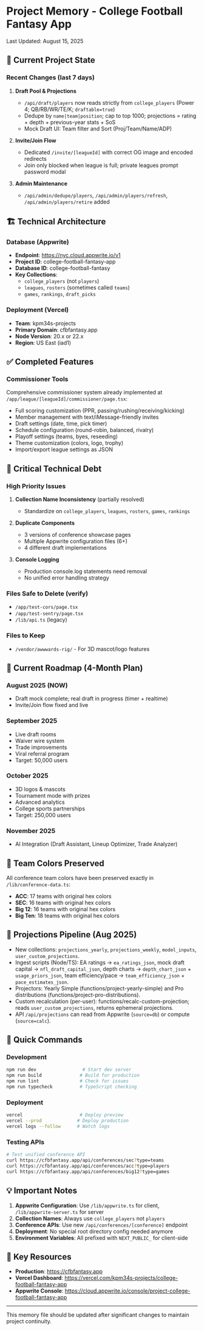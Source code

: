 # Project Memory - College Football Fantasy App
Last Updated: August 15, 2025

## 🎯 Current Project State

### Recent Changes (last 7 days)
1. **Draft Pool & Projections**
   - `/api/draft/players` now reads strictly from `college_players` (Power 4; QB/RB/WR/TE/K; `draftable=true`)
   - Dedupe by `name|team|position`; cap to top 1000; projections = rating + depth + previous-year stats + SoS
   - Mock Draft UI: Team filter and Sort (Proj/Team/Name/ADP)

2. **Invite/Join Flow**
   - Dedicated `/invite/[leagueId]` with correct OG image and encoded redirects
   - Join only blocked when league is full; private leagues prompt password modal

3. **Admin Maintenance**
   - `/api/admin/dedupe/players`, `/api/admin/players/refresh`, `/api/admin/players/retire` added

## 🏗️ Technical Architecture

### Database (Appwrite)
- **Endpoint**: https://nyc.cloud.appwrite.io/v1
- **Project ID**: college-football-fantasy-app
- **Database ID**: college-football-fantasy
- **Key Collections**: 
  - `college_players` (not `players`)
  - `leagues`, `rosters` (sometimes called `teams`)
  - `games`, `rankings`, `draft_picks`

### Deployment (Vercel)
- **Team**: kpm34s-projects
- **Primary Domain**: cfbfantasy.app
- **Node Version**: 20.x or 22.x
- **Region**: US East (iad1)

## ✅ Completed Features

### Commissioner Tools
Comprehensive commissioner system already implemented at `/app/league/[leagueId]/commissioner/page.tsx`:
- Full scoring customization (PPR, passing/rushing/receiving/kicking)
- Member management with text/iMessage-friendly invites
- Draft settings (date, time, pick timer)
- Schedule configuration (round-robin, balanced, rivalry)
- Playoff settings (teams, byes, reseeding)
- Theme customization (colors, logo, trophy)
- Import/export league settings as JSON

## 🔴 Critical Technical Debt

### High Priority Issues
1. **Collection Name Inconsistency** (partially resolved)
   - Standardize on `college_players`, `leagues`, `rosters`, `games`, `rankings`

2. **Duplicate Components**
   - 3 versions of conference showcase pages
   - Multiple Appwrite configuration files (6+)
   - 4 different draft implementations

3. **Console Logging**
   - Production console.log statements need removal
   - No unified error handling strategy

### Files Safe to Delete (verify)
- `/app/test-cors/page.tsx`
- `/app/test-sentry/page.tsx`
- `/lib/api.ts` (legacy)

### Files to Keep
- `/vendor/awwwards-rig/` - For 3D mascot/logo features

## 📅 Current Roadmap (4-Month Plan)

### August 2025 (NOW)
- Draft mock complete; real draft in progress (timer + realtime)
- Invite/Join flow fixed and live

### September 2025
- Live draft rooms
- Waiver wire system
- Trade improvements
- Viral referral program
- Target: 50,000 users

### October 2025
- 3D logos & mascots
- Tournament mode with prizes
- Advanced analytics
- College sports partnerships
- Target: 250,000 users

### November 2025
- AI Integration (Draft Assistant, Lineup Optimizer, Trade Analyzer)

## 🎨 Team Colors Preserved
All conference team colors have been preserved exactly in `/lib/conference-data.ts`:
- **ACC**: 17 teams with original hex colors
- **SEC**: 16 teams with original hex colors  
- **Big 12**: 16 teams with original hex colors
- **Big Ten**: 18 teams with original hex colors

## 🧮 Projections Pipeline (Aug 2025)
- New collections: `projections_yearly`, `projections_weekly`, `model_inputs`, `user_custom_projections`.
- Ingest scripts (Node/TS): EA ratings → `ea_ratings_json`, mock draft capital → `nfl_draft_capital_json`, depth charts → `depth_chart_json` + `usage_priors_json`, team efficiency/pace → `team_efficiency_json` + `pace_estimates_json`.
- Projectors: Yearly Simple (functions/project-yearly-simple) and Pro distributions (functions/project-pro-distributions).
- Custom recalculation (per-user): functions/recalc-custom-projection; reads `user_custom_projections`, returns ephemeral projections.
- API `/api/projections` can read from Appwrite (`source=db`) or compute (`source=calc`).

## 🚀 Quick Commands

### Development
```bash
npm run dev                 # Start dev server
npm run build              # Build for production
npm run lint               # Check for issues
npm run typecheck          # TypeScript checking
```

### Deployment
```bash
vercel                     # Deploy preview
vercel --prod             # Deploy production
vercel logs --follow      # Watch logs
```

### Testing APIs
```bash
# Test unified conference API
curl https://cfbfantasy.app/api/conferences/sec?type=teams
curl https://cfbfantasy.app/api/conferences/acc?type=players
curl https://cfbfantasy.app/api/conferences/big12?type=games
```

## 💡 Important Notes

1. **Appwrite Configuration**: Use `/lib/appwrite.ts` for client, `/lib/appwrite-server.ts` for server
2. **Collection Names**: Always use `college_players` not `players`
3. **Conference APIs**: Use new `/api/conferences/[conference]` endpoint
4. **Deployment**: No special root directory config needed anymore
5. **Environment Variables**: All prefixed with `NEXT_PUBLIC_` for client-side

## 🔗 Key Resources
- **Production**: https://cfbfantasy.app
- **Vercel Dashboard**: https://vercel.com/kpm34s-projects/college-football-fantasy-app
- **Appwrite Console**: https://cloud.appwrite.io/console/project-college-football-fantasy-app

---
This memory file should be updated after significant changes to maintain project continuity.